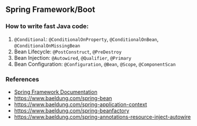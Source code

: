 Spring Framework/Boot
---

### How to write fast Java code:
1. `@Conditional`: `@ConditionalOnProperty`, `@ConditionalOnBean`, `@ConditionalOnMissingBean`
2. Bean Lifecycle: `@PostConstruct`, `@PreDestroy`
3. Bean Injection: `@Autowired`, `@Qualifier`, `@Primary`
4. Bean Configuration: `@Configuration`, `@Bean`, `@Scope`, `@ComponentScan`

### References
- [Spring Framework Documentation](https://docs.spring.io/spring-framework/reference/)
- https://www.baeldung.com/spring-bean
- https://www.baeldung.com/spring-application-context
- https://www.baeldung.com/spring-beanfactory
- https://www.baeldung.com/spring-annotations-resource-inject-autowire
